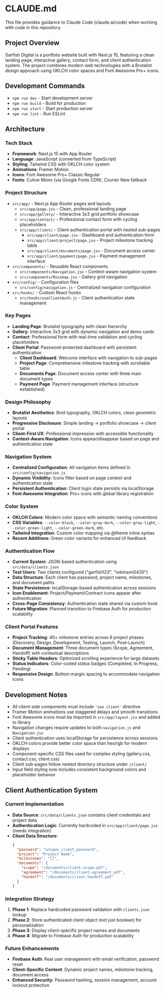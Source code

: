 # CLAUDE.md

This file provides guidance to Claude Code (claude.ai/code) when working with code in this repository.

## Project Overview

Garfish Digital is a portfolio website built with Next.js 15, featuring a clean landing page, interactive gallery, contact form, and client authentication system. The project combines modern web technologies with a Brutalist design approach using OKLCH color spaces and Font Awesome Pro+ icons.

## Development Commands

- `npm run dev` - Start development server
- `npm run build` - Build for production
- `npm run start` - Start production server
- `npm run lint` - Run ESLint

## Architecture

### Tech Stack
- **Framework**: Next.js 15 with App Router
- **Language**: JavaScript (converted from TypeScript)
- **Styling**: Tailwind CSS with OKLCH color system
- **Animations**: Framer Motion
- **Icons**: Font Awesome Pro+ Classic Regular
- **Fonts**: Cutive Mono (via Google Fonts CDN), Courier New fallback

### Project Structure
- `src/app/` - Next.js App Router pages and layouts
  - `src/app/page.jsx` - Clean, professional landing page
  - `src/app/gallery/` - Interactive 3x3 grid portfolio showcase
  - `src/app/contact/` - Professional contact form with cycling placeholders
  - `src/app/client/` - Client authentication portal with nested sub-pages
    - `src/app/client/page.jsx` - Dashboard and authentication form
    - `src/app/client/project/page.jsx` - Project milestone tracking table
    - `src/app/client/documents/page.jsx` - Document access center
    - `src/app/client/payment/page.jsx` - Payment management interface
- `src/components/` - Reusable React components
  - `src/components/Navigation.jsx` - Context-aware navigation system
  - `src/components/Minimap.jsx` - Gallery grid navigation
- `src/config/` - Configuration files
  - `src/config/navigation.js` - Centralized navigation configuration
- `src/hooks/` - Custom React hooks
  - `src/hooks/useClientAuth.js` - Client authentication state management

### Key Pages
- **Landing Page**: Brutalist typography with clean hierarchy
- **Gallery**: Interactive 3x3 grid with dynamic navigation and demo cards
- **Contact**: Professional form with real-time validation and cycling placeholders
- **Client Portal**: Password-protected dashboard with persistent authentication
  - **Client Dashboard**: Welcome interface with navigation to sub-pages
  - **Project Page**: Comprehensive milestone tracking with scrollable table
  - **Documents Page**: Document access center with three main document types
  - **Payment Page**: Payment management interface (structure established)

### Design Philosophy
- **Brutalist Aesthetics**: Bold typography, OKLCH colors, clean geometric layouts
- **Progressive Disclosure**: Simple landing → portfolio showcase → client portal
- **Client-First UX**: Professional impression with accessible functionality
- **Context-Aware Navigation**: Icons appear/disappear based on page and authentication state

### Navigation System
- **Centralized Configuration**: All navigation items defined in `src/config/navigation.js`
- **Dynamic Visibility**: Icons filter based on page context and authentication state
- **Persistent Authentication**: Client login state persists via localStorage
- **Font Awesome Integration**: Pro+ icons with global library registration

### Color System
- **OKLCH Colors**: Modern color space with semantic naming conventions
- **CSS Variables**: `--color-black`, `--color-gray-dark`, `--color-gray-light`, `--color-green-light`, `--color-green-dark`, etc.
- **Tailwind Integration**: Custom color mapping via @theme inline syntax
- **Recent Additions**: Green color variants for enhanced UI feedback

### Authentication Flow
- **Current System**: JSON-based authentication using `src/data/clients.json`
- **Test Users**: Two clients configured ("garfish123", "robinson0430") 
- **Data Structure**: Each client has password, project name, milestones, and document paths
- **State Persistence**: localStorage-based authentication across sessions
- **Icon Enablement**: Project/Payment/Contract icons appear after authentication
- **Cross-Page Consistency**: Authentication state shared via custom hook
- **Future Migration**: Planned transition to Firebase Auth for production scalability

### Client Portal Features
- **Project Tracking**: 40+ milestone entries across 6 project phases (Discovery, Design, Development, Testing, Launch, Post-Launch)
- **Document Management**: Three document types (Scope, Agreement, Handoff) with contextual descriptions
- **Sticky Table Headers**: Optimized scrolling experience for large datasets
- **Status Indicators**: Color-coded status badges (Completed, In Progress, Pending)
- **Responsive Design**: Bottom margin spacing to accommodate navigation icons

## Development Notes

- All client-side components must include `'use client'` directive
- Framer Motion animations use staggered delays and smooth transitions
- Font Awesome icons must be imported in `src/app/layout.jsx` and added to library
- Navigation changes require updates to both `navigation.js` and `Navigation.jsx`
- Client authentication uses localStorage for persistence across sessions
- OKLCH colors provide better color space than hex/rgb for modern displays
- Component-specific CSS files used for complex styling (gallery.css, contact.css, client.css)
- Client sub-pages follow nested directory structure under `/client/`
- Input field styling now includes consistent background colors and placeholder behavior

## Client Authentication System

### Current Implementation
- **Data Source**: `src/data/clients.json` contains client credentials and project data
- **Authentication Logic**: Currently hardcoded in `src/app/client/page.jsx` (needs integration)
- **Client Data Structure**:
  ```json
  {
    "password": "unique_client_password",
    "project": "Project Name",
    "milestones": "[]", 
    "documents": {
      "scope": "/documents/client-scope.pdf",
      "agreement": "/documents/client-agreement.pdf", 
      "handoff": "/documents/client-handoff.pdf"
    }
  }
  ```

### Integration Strategy
1. **Phase 1**: Replace hardcoded password validation with `clients.json` lookup
2. **Phase 2**: Store authenticated client object (not just boolean) for personalization
3. **Phase 3**: Display client-specific project names and documents
4. **Phase 4**: Migrate to Firebase Auth for production scalability

### Future Enhancements
- **Firebase Auth**: Real user management with email verification, password reset
- **Client-Specific Content**: Dynamic project names, milestone tracking, document access
- **Enhanced Security**: Password hashing, session management, account lockout protection